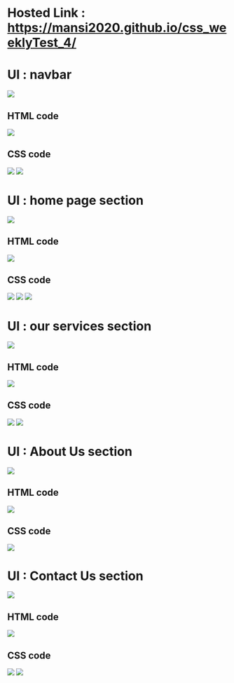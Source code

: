 # Hosted Link : https://mansi2020.github.io/css_weeklyTest_4/
<h1> UI : navbar</h1>
<img src="https://github.com/mansi2020/css_weeklyTest_4/assets/57188328/6e6d52c0-a96a-4af9-9bd3-0b7afeb651d4">
<h2>HTML code</h2>
<img src="https://github.com/mansi2020/css_weeklyTest_4/assets/57188328/b1efa8cf-fccb-4637-97d6-d3e01806f480">

<h2>CSS code</h2>
<img src="https://github.com/mansi2020/css_weeklyTest_4/assets/57188328/050d5388-be2e-4b97-8a11-01143f080e98">
<img src="https://github.com/mansi2020/css_weeklyTest_4/assets/57188328/d7ac49c2-d5f2-4016-a391-4e2be1c859cf">

<h1> UI : home page section</h1>
<img src="https://github.com/mansi2020/css_weeklyTest_4/assets/57188328/dd318bb8-6ee1-4bd8-8a87-24b6fdd6f42d">
<h2>HTML code</h2>  
<img src="https://github.com/mansi2020/css_weeklyTest_4/assets/57188328/6401ef01-e91f-46fc-a108-05ba12b30437">
<h2>CSS code</h2>  
<img src="https://github.com/mansi2020/css_weeklyTest_4/assets/57188328/3895000d-505d-4b07-99ac-c3e7da4494d9">
<img src="https://github.com/mansi2020/css_weeklyTest_4/assets/57188328/09f1ccbd-f8b0-4a1d-be0e-24348f96f671">
<img src="https://github.com/mansi2020/css_weeklyTest_4/assets/57188328/4e098147-f263-4479-9309-fdc312b0cbaa">

<h1> UI : our services section</h1>
<img src="https://github.com/mansi2020/css_weeklyTest_4/assets/57188328/3653349e-b48d-44a0-ad3f-846c13b5d1dc">
<h2>HTML code</h2>
<img src="https://github.com/mansi2020/css_weeklyTest_4/assets/57188328/6c39e66a-9b08-40aa-bf1f-b0b2ec9c298c">
<h2>CSS code</h2>
<img src="https://github.com/mansi2020/css_weeklyTest_4/assets/57188328/e92fda82-1f86-48ce-8d64-5bdb831732cf)">
<img src="https://github.com/mansi2020/css_weeklyTest_4/assets/57188328/cd7cab6f-b2cf-4d1e-89a3-245aa377f3ca)">

<h1> UI : About Us section</h1>
<img src="https://github.com/mansi2020/css_weeklyTest_4/assets/57188328/91a0a892-0ab3-422b-8c58-bfa9b702abbb">
<h2>HTML code</h2>
<img src="https://github.com/mansi2020/css_weeklyTest_4/assets/57188328/ae262a42-474b-4a5d-86d1-1f22159433cf">
<h2>CSS code</h2>  
<img src="https://github.com/mansi2020/css_weeklyTest_4/assets/57188328/d24d889c-4095-454e-b18c-a91e36bc49f8">

<h1> UI : Contact Us section</h1>
<img src="https://github.com/mansi2020/css_weeklyTest_4/assets/57188328/57cec87b-94da-49f4-8a03-3afb16cf7637">
<h2>HTML code</h2>
<img src="https://github.com/mansi2020/css_weeklyTest_4/assets/57188328/f9c4cb2e-3b45-446f-8721-c629ccf21306">
<h2>CSS code</h2>
<img src="https://github.com/mansi2020/css_weeklyTest_4/assets/57188328/e2797d80-5a6f-4e3a-a531-d10eca70ce35">
<img src="https://github.com/mansi2020/css_weeklyTest_4/assets/57188328/9525413e-9f17-4bc7-a72e-757b7fe137db">
